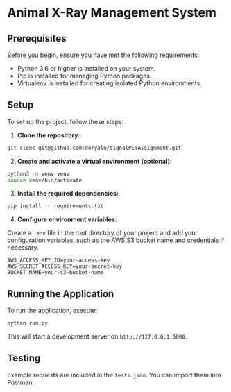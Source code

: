 # Animal X-Ray Management System
## Prerequisites

Before you begin, ensure you have met the following requirements:
- Python 3.6 or higher is installed on your system.
- Pip is installed for managing Python packages.
- Virtualenv is installed for creating isolated Python environments.
## Setup

To set up the project, follow these steps:

1. **Clone the repository:**

```bash
git clone git@github.com:doryalo/signalPETAssignment.git
```

2. **Create and activate a virtual environment (optional):**

```bash
python3 -m venv venv
source venv/bin/activate
```

3. **Install the required dependencies:**

```bash
pip install -r requirements.txt
```

4. **Configure environment variables:**
   
Create a `.env` file in the root directory of your project and add your configuration variables, such as the AWS S3 bucket name and credentials if necessary.

```env
AWS_ACCESS_KEY_ID=your-access-key
AWS_SECRET_ACCESS_KEY=your-secret-key
BUCKET_NAME=your-s3-bucket-name
```


## Running the Application

To run the application, execute:

```bash
python run.py
```

This will start a development server on `http://127.0.0.1:5000`.

## Testing
Example requests are included in the `tests.json`.
You can import them into Postman.
